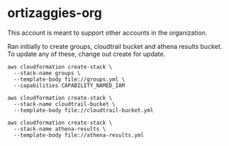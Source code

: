 # ortizaggies-org

This account is meant to support other accounts in the organization.

Ran initially to create groups, cloudtrail bucket and athena results bucket. To
update any of these, change out create for update.

```
aws cloudformation create-stack \
  --stack-name groups \
  --template-body file://groups.yml \
  --capabilities CAPABILITY_NAMED_IAM

aws cloudformation create-stack \
  --stack-name cloudtrail-bucket \
  --template-body file://cloudtrail-bucket.yml

aws cloudformation create-stack \
  --stack-name athena-results \
  --template-body file://athena-results.yml
```
